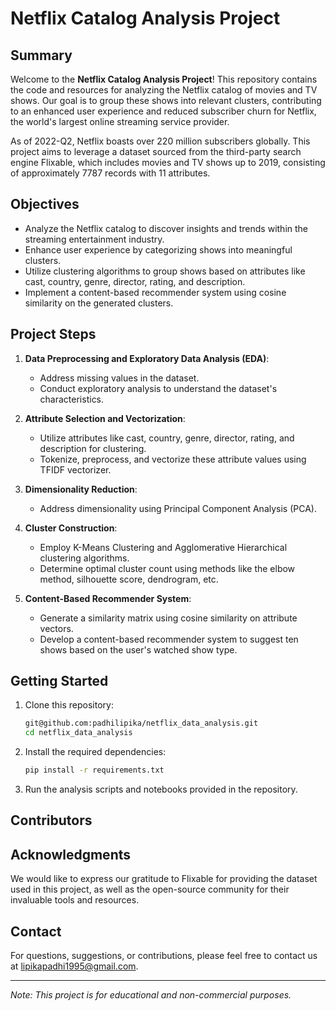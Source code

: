 # Netflix Catalog Analysis Project

## Summary

Welcome to the **Netflix Catalog Analysis Project**! This repository contains the code and resources for analyzing the Netflix catalog of movies and TV shows. Our goal is to group these shows into relevant clusters, contributing to an enhanced user experience and reduced subscriber churn for Netflix, the world's largest online streaming service provider.

As of 2022-Q2, Netflix boasts over 220 million subscribers globally. This project aims to leverage a dataset sourced from the third-party search engine Flixable, which includes movies and TV shows up to 2019, consisting of approximately 7787 records with 11 attributes.

## Objectives

- Analyze the Netflix catalog to discover insights and trends within the streaming entertainment industry.
- Enhance user experience by categorizing shows into meaningful clusters.
- Utilize clustering algorithms to group shows based on attributes like cast, country, genre, director, rating, and description.
- Implement a content-based recommender system using cosine similarity on the generated clusters.

## Project Steps

1. **Data Preprocessing and Exploratory Data Analysis (EDA)**:
   - Address missing values in the dataset.
   - Conduct exploratory analysis to understand the dataset's characteristics.

2. **Attribute Selection and Vectorization**:
   - Utilize attributes like cast, country, genre, director, rating, and description for clustering.
   - Tokenize, preprocess, and vectorize these attribute values using TFIDF vectorizer.

3. **Dimensionality Reduction**:
   - Address dimensionality using Principal Component Analysis (PCA).

4. **Cluster Construction**:
   - Employ K-Means Clustering and Agglomerative Hierarchical clustering algorithms.
   - Determine optimal cluster count using methods like the elbow method, silhouette score, dendrogram, etc.

5. **Content-Based Recommender System**:
   - Generate a similarity matrix using cosine similarity on attribute vectors.
   - Develop a content-based recommender system to suggest ten shows based on the user's watched show type.

## Getting Started

1. Clone this repository:
   ```bash
   git@github.com:padhilipika/netflix_data_analysis.git
   cd netflix_data_analysis
   ```

2. Install the required dependencies:
   ```bash
   pip install -r requirements.txt
   ```

3. Run the analysis scripts and notebooks provided in the repository.

## Contributors


## Acknowledgments

We would like to express our gratitude to Flixable for providing the dataset used in this project, as well as the open-source community for their invaluable tools and resources.

## Contact

For questions, suggestions, or contributions, please feel free to contact us at [lipikapadhi1995@gmail.com](mailto:lipikapadhi1995@gmail.com).

---

*Note: This project is for educational and non-commercial purposes.*